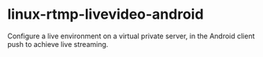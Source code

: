 # linux-rtmp-livevideo-android
Configure a live environment on a virtual private server, in the Android client push to achieve live streaming.
